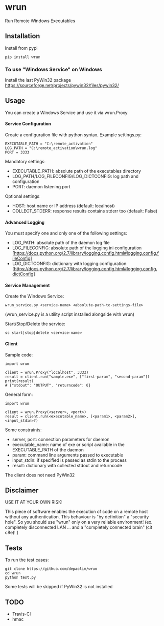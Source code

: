 # wrun
Run Remote Windows Executables

## Installation

Install from pypi

    pip install wrun

### To use "Windows Service" on Windows

Install the last PyWin32 package
https://sourceforge.net/projects/pywin32/files/pywin32/

## Usage

You can create a Windows Service and use it via wrun.Proxy

#### Service Configuration

Create a configuration file with python syntax.
Example settings.py:

    EXECUTABLE_PATH = "C:\remote_activation"
    LOG_PATH = "C:\remote_activation\wrun.log"
    PORT = 3333
    
Mandatory settings:
 * EXECUTABLE_PATH: absolute path of the executables directory
 * LOG_PATH/LOG_FILECONFIG/LOG_DICTCONFIG: log path and configuration
 * PORT: daemon listening port
 
Optional settings:
 * HOST: host name or IP address (default: localhost)
 * COLLECT_STDERR: response results contains stderr too (default: False)

#### Advanced Logging

You must specify one and only one of the following settings:
 * LOG_PATH: absolute path of the daemon log file
 * LOG_FILECONFIG: absolute path of the logging ini configuration
    [https://docs.python.org/2.7/library/logging.config.html#logging.config.fileConfig]
 * LOG_DICTCONFIG: dictionary with logging configuration
    [https://docs.python.org/2.7/library/logging.config.html#logging.config.dictConfig]

#### Service Management

Create the Windows Service:

    wrun_service.py <service-name> <absolute-path-to-settings-file>

(wrun_service.py is a utility script installed alongside with wrun)

Start/Stop/Delete the service:

    sc start|stop|delete <service-name>

#### Client

Sample code:

    import wrun
    
    client = wrun.Proxy("localhost", 3333)
    result = client.run("sample.exe", ["first-param", "second-param"])
    print(result)
    # {"stdout": "OUTPUT", "returncode": 0}
    
 General form:
 
    import wrun
    
    client = wrun.Proxy(<server>, <port>)
    result = client.run(<executable_name>, [<param1>, <param2>], <input_stdin>?)

 Some constraints:
 
 * server, port: connection parameters for daemon
 * executable_name: name of exe or script available in the EXECUTABLE_PATH of the daemon
 * param: command line arguments passed to executable
 * input_stdin: if specified is passed as stdin to the process
 * result: dictionary with collected stdout and returncode
 
The client does not need PyWin32

## Disclaimer

USE IT AT YOUR OWN RISK!

This piece of software enables the execution of code on a remote host without any authentication.
This behaviour is "by definition" a "security hole".
So you should use "wrun" only on a very reliable environment! (ex. completely disconnected LAN ... and a "completely connected brain" (cit c8e)! )


## Tests
 
To run the test cases:

    git clone https://github.com/depaolim/wrun
    cd wrun
    python test.py
 
Some tests will be skipped if PyWin32 is not installed

## TODO

* Travis-CI
* hmac
